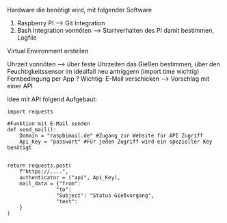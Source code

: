 Hardware die benötigt wird, mit folgender Software

1. Raspberry PI --> Git Integration
2. Bash Integration vonnöten --> Startverhalten des PI damit bestimmen, Logfile 

Virtual Environment erstellen


Uhrzeit vonnöten --> über feste Uhrzeiten das Gießen bestimmen, über den Feuchtigkeitssensor im idealfall neu antriggern (import time wichtig)
Fernbedingung per App ?
Wichtig: E-Mail verschicken --> Vorschlag mit einer API

Idee mit API folgend Aufgebaut:

    import requests

    #Funktion mit E-Mail senden
    def send_mail():
        Domain = "raspbimail.de" #Zugang zur Website für API Zugriff
        Api_Key = "passwort" #Für jeden Zugriff wird ein spezieller Key benötigt


    return requests.post(
        f"https://....",
        authenticator = ("api", Api_Key),
        mail_data = {"from":
                    "to":
                    "Subject": "Status Gießvorgang",
                    "text": 
        } 
    )